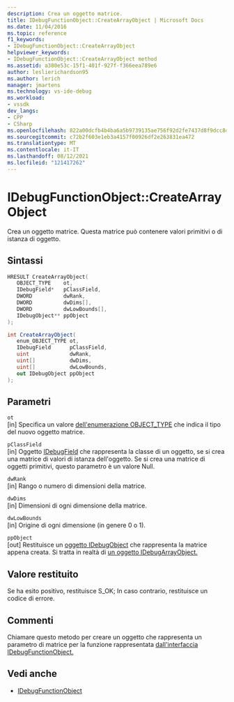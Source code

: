 ```yaml
---
description: Crea un oggetto matrice.
title: IDebugFunctionObject::CreateArrayObject | Microsoft Docs
ms.date: 11/04/2016
ms.topic: reference
f1_keywords:
- IDebugFunctionObject::CreateArrayObject
helpviewer_keywords:
- IDebugFunctionObject::CreateArrayObject method
ms.assetid: a380e53c-15f1-401f-927f-f366eea789e6
author: leslierichardson95
ms.author: lerich
manager: jmartens
ms.technology: vs-ide-debug
ms.workload:
- vssdk
dev_langs:
- CPP
- CSharp
ms.openlocfilehash: 822a00dcfb4b4ba6a5b9739135ae756f92d2fe7437d8f9dcc8407fd17624a2fc
ms.sourcegitcommit: c72b2f603e1eb3a4157f00926df2e263831ea472
ms.translationtype: MT
ms.contentlocale: it-IT
ms.lasthandoff: 08/12/2021
ms.locfileid: "121417262"
---
```

# <a name="idebugfunctionobjectcreatearrayobject"></a>IDebugFunctionObject::CreateArrayObject
Crea un oggetto matrice. Questa matrice può contenere valori primitivi o di istanza di oggetto.

## <a name="syntax"></a>Sintassi

```cpp
HRESULT CreateArrayObject( 
   OBJECT_TYPE    ot,
   IDebugField*   pClassField,
   DWORD          dwRank,
   DWORD          dwDims[],
   DWORD          dwLowBounds[],
   IDebugObject** ppObject
);
```

```csharp
int CreateArrayObject(
   enum_OBJECT_TYPE ot,
   IDebugField      pClassField,
   uint             dwRank,
   uint[]           dwDims,
   uint[]           dwLowBounds,
   out IDebugObject ppObject
);
```

## <a name="parameters"></a>Parametri
`ot`\
[in] Specifica un valore [dell'enumerazione OBJECT_TYPE](../../../extensibility/debugger/reference/object-type.md) che indica il tipo del nuovo oggetto matrice.

`pClassField`\
[in] Oggetto [IDebugField](../../../extensibility/debugger/reference/idebugfield.md) che rappresenta la classe di un oggetto, se si crea una matrice di valori di istanza dell'oggetto. Se si crea una matrice di oggetti primitivi, questo parametro è un valore Null.

`dwRank`\
[in] Rango o numero di dimensioni della matrice.

`dwDims`\
[in] Dimensioni di ogni dimensione della matrice.

`dwLowBounds`\
[in] Origine di ogni dimensione (in genere 0 o 1).

`ppObject`\
[out] Restituisce un [oggetto IDebugObject](../../../extensibility/debugger/reference/idebugobject.md) che rappresenta la matrice appena creata. Si tratta in realtà di [un oggetto IDebugArrayObject.](../../../extensibility/debugger/reference/idebugarrayobject.md)

## <a name="return-value"></a>Valore restituito
 Se ha esito positivo, restituisce S_OK; In caso contrario, restituisce un codice di errore.

## <a name="remarks"></a>Commenti
 Chiamare questo metodo per creare un oggetto che rappresenta un parametro di matrice per la funzione rappresentata [dall'interfaccia IDebugFunctionObject.](../../../extensibility/debugger/reference/idebugfunctionobject.md)

## <a name="see-also"></a>Vedi anche
- [IDebugFunctionObject](../../../extensibility/debugger/reference/idebugfunctionobject.md)
